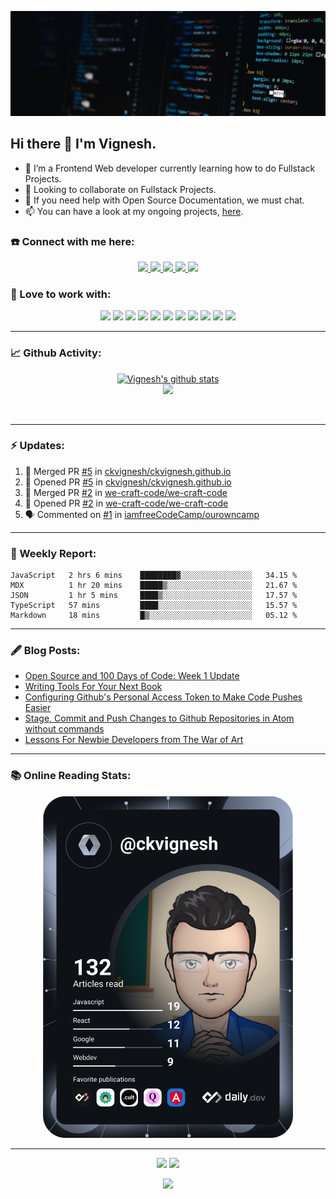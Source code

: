 ![](Cover%20Pic.png)
## Hi there 👋 I'm Vignesh.

- 🌱 I’m a Frontend Web developer currently learning how to do Fullstack Projects.
- 👯 Looking to collaborate on Fullstack Projects.
- 📝 If you need help with Open Source Documentation, we must chat.
- 📫 You can have a look at my ongoing projects, [here](https://github.com/ckvignesh?tab=repositories).

### ☎️ Connect with me here:

<p align="center">
	<a href="https://www.linkedin.com/in/ck-vignesh-/">
		<img src="https://img.shields.io/badge/LinkedIn-0077B5?style=for-the-badge&logo=linkedin&logoColor=white" />
	</a>
	<a href="https://twitter.com/vigneshCodes">
		<img src="https://img.shields.io/badge/Twitter-1DA1F2?style=for-the-badge&logo=twitter&logoColor=white" />
	</a>
<!-- 	<a href="https://www.instagram.com/userName/">
		<img src="https://img.shields.io/badge/Instagram-E4405F?style=for-the-badge&logo=instagram&logoColor=white" />
	</a> -->
	<a href="https://ckvignesh.hashnode.dev/">
		<img src="https://img.shields.io/badge/Hashnode-2962FF?style=for-the-badge&logo=hashnode&logoColor=white" />
	</a>
	<a href="https://dev.to/ckvignesh">
		<img src="https://img.shields.io/badge/dev.to-0A0A0A?style=for-the-badge&logo=devdotto&logoColor=white" />
	</a>
<!--   <a href="https://ckvignesh.github.io/">
		<img src="https://img.shields.io/badge/portfolio-1AA260?style=for-the-badge&logo=About.me&logoColor=white" />
	</a> -->
  <a href="mailto:writer.vignesh.ck@gmail.com">
		<img src="https://img.shields.io/badge/Gmail-D14836?style=for-the-badge&logo=gmail&logoColor=white" />
	</a>
</p>

### 🚀 Love to work with:
<p align="center">
  <img src="https://img.shields.io/badge/CSS3-1572B6?style=for-the-badge&logo=css3&logoColor=white" height="25">
  <img src="https://img.shields.io/badge/HTML5-E34F26?style=for-the-badge&logo=html5&logoColor=white" height="25">
  <img src="https://img.shields.io/badge/javascript-F7DF1E.svg?&style=for-the-badge&logo=javascript&logoColor=white" height="25"/>
  <img src="https://img.shields.io/badge/React-20232A?style=for-the-badge&logo=react&logoColor=61DAFB" height="25">
  <img src="https://img.shields.io/badge/VS%20Code-007ACC.svg?&style=for-the-badge&logo=visual-studio-code&logoColor=white" height="25"/>
  <img src="https://img.shields.io/badge/Git-F05032?style=for-the-badge&logo=git&logoColor=white" height="25">
  <img src="https://img.shields.io/badge/Python-3776AB?style=for-the-badge&logo=python&logoColor=white" height="25">
  <img src="https://img.shields.io/badge/Markdown-000000?style=for-the-badge&logo=markdown&logoColor=white" height="25">
  <img src="https://img.shields.io/badge/Heroku-430098?style=for-the-badge&logo=heroku&logoColor=white" height="25">
  <img src="https://img.shields.io/badge/Amazon_AWS-232F3E?style=for-the-badge&logo=amazon-aws&logoColor=white" height="25">
  <img src="https://img.shields.io/badge/C-00599C?style=for-the-badge&logo=c&logoColor=white" height="25">
</p>

***

### 📈 Github Activity:

<p align='center'>
  <a href="https://github.com/ckvignesh/github-readme-stats"><img src="https://github-readme-stats.vercel.app/api?username=ckvignesh&show_icons=true&include_all_commits=true&theme=tokyonight" alt="Vignesh's github stats" />
  </a>
  <br>
  <a href="https://github.com/ckvignesh/github-readme-stats"><img src="https://github-readme-streak-stats.herokuapp.com/?user=ckvignesh&theme=tokyonight" />
  </a>
</p>
<br>
<!-- <p align='center'>
  <img align="center" src="https://github-readme-stats.vercel.app/api/top-langs/?username=ckvignesh&layout=compact&theme=tokyonight" />
</p> -->

***

### :zap: Updates:

<!--START_SECTION:activity-->
1. 🎉 Merged PR [#5](https://github.com/ckvignesh/ckvignesh.github.io/pull/5) in [ckvignesh/ckvignesh.github.io](https://github.com/ckvignesh/ckvignesh.github.io)
2. 💪 Opened PR [#5](https://github.com/ckvignesh/ckvignesh.github.io/pull/5) in [ckvignesh/ckvignesh.github.io](https://github.com/ckvignesh/ckvignesh.github.io)
3. 🎉 Merged PR [#2](https://github.com/we-craft-code/we-craft-code/pull/2) in [we-craft-code/we-craft-code](https://github.com/we-craft-code/we-craft-code)
4. 💪 Opened PR [#2](https://github.com/we-craft-code/we-craft-code/pull/2) in [we-craft-code/we-craft-code](https://github.com/we-craft-code/we-craft-code)
5. 🗣 Commented on [#1](https://github.com/iamfreeCodeCamp/ourowncamp/issues/1) in [iamfreeCodeCamp/ourowncamp](https://github.com/iamfreeCodeCamp/ourowncamp)
<!--END_SECTION:activity-->

***

### 📝 Weekly Report:

<!--START_SECTION:waka-->
```text
JavaScript   2 hrs 6 mins    ████████▓░░░░░░░░░░░░░░░░   34.15 % 
MDX          1 hr 20 mins    █████▒░░░░░░░░░░░░░░░░░░░   21.67 % 
JSON         1 hr 5 mins     ████▒░░░░░░░░░░░░░░░░░░░░   17.57 % 
TypeScript   57 mins         ████░░░░░░░░░░░░░░░░░░░░░   15.57 % 
Markdown     18 mins         █▒░░░░░░░░░░░░░░░░░░░░░░░   05.12 % 
```
<!--END_SECTION:waka-->

***

### 🖋️ Blog Posts:

<!-- BLOG-POST-LIST:START -->
- [Open Source and 100 Days of Code: Week 1 Update](https://ckvignesh.hashnode.dev/open-source-and-100-days-of-code-week-1-update)
- [Writing Tools For Your Next Book](https://ckvignesh.hashnode.dev/writing-tools-for-your-next-book)
- [Configuring Github&#39;s Personal Access Token to Make Code Pushes Easier](https://ckvignesh.hashnode.dev/configuring-githubs-personal-access-token-to-make-code-pushes-easier)
- [Stage, Commit and Push Changes to Github Repositories in Atom without commands](https://ckvignesh.hashnode.dev/stage-commit-and-push-changes-to-github-repositories-in-atom-without-commands)
- [Lessons For Newbie Developers from The War of Art](https://ckvignesh.hashnode.dev/lessons-for-newbie-developers-from-the-war-of-art)
<!-- BLOG-POST-LIST:END -->

***

### 📚 Online Reading Stats:

<p align='center'>
	<a href="https://app.daily.dev/ckvignesh">
		<img src="https://github.com/ckvignesh/ckvignesh/blob/main/devcard.svg" width="400" alt="Vignesh's Dev Card"/>
	</a>
</p>

***

<p align='center'>
  <img src="https://img.shields.io/badge/Made%20with-Markdown-1f425f.svg" height="25">
  <img src="https://img.shields.io/badge/Built%20with-VSCode-1f425f.svg" height="25">
</p>
<p align='center'><img src='https://visitor-badge.laobi.icu/badge?page_id=ckvignesh'></p>
